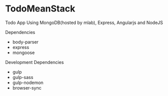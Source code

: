 # TodoMeanStack

Todo App Using MongoDB(hosted by mlab), Express, Angularjs and NodeJS

Dependencies
- body-parser
- express
 - mongoose

Development Dependencies
- gulp
- gulp-sass
- gulp-nodemon
- browser-sync
